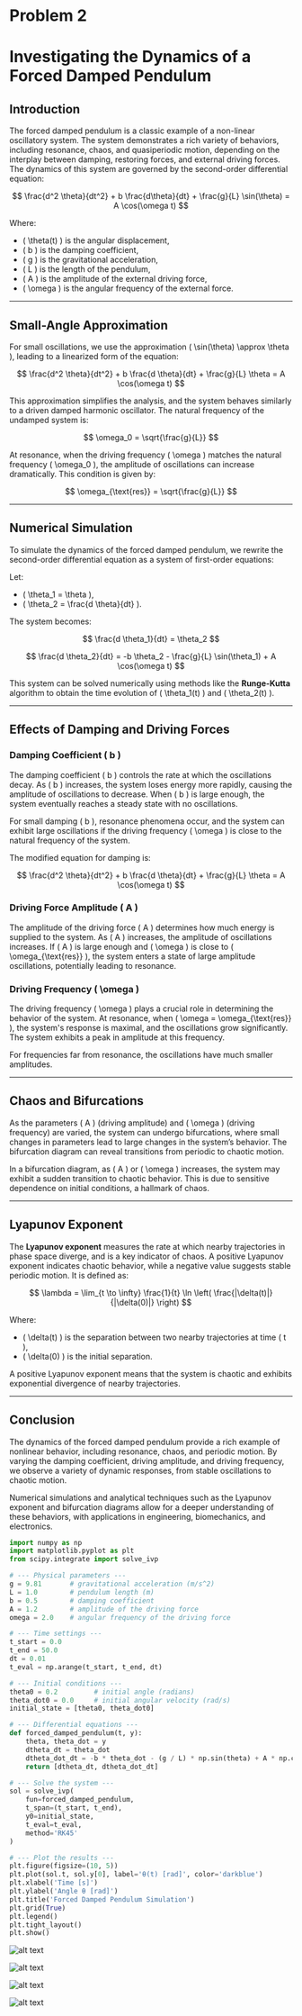 # Problem 2
# Investigating the Dynamics of a Forced Damped Pendulum

## Introduction

The forced damped pendulum is a classic example of a non-linear oscillatory system. The system demonstrates a rich variety of behaviors, including resonance, chaos, and quasiperiodic motion, depending on the interplay between damping, restoring forces, and external driving forces. The dynamics of this system are governed by the second-order differential equation:

$$
\frac{d^2 \theta}{dt^2} + b \frac{d\theta}{dt} + \frac{g}{L} \sin(\theta) = A \cos(\omega t)
$$

Where:
- \( \theta(t) \) is the angular displacement,
- \( b \) is the damping coefficient,
- \( g \) is the gravitational acceleration,
- \( L \) is the length of the pendulum,
- \( A \) is the amplitude of the external driving force,
- \( \omega \) is the angular frequency of the external force.

---

## Small-Angle Approximation

For small oscillations, we use the approximation \( \sin(\theta) \approx \theta \), leading to a linearized form of the equation:

$$
\frac{d^2 \theta}{dt^2} + b \frac{d \theta}{dt} + \frac{g}{L} \theta = A \cos(\omega t)
$$

This approximation simplifies the analysis, and the system behaves similarly to a driven damped harmonic oscillator. The natural frequency of the undamped system is:

$$
\omega_0 = \sqrt{\frac{g}{L}}
$$

At resonance, when the driving frequency \( \omega \) matches the natural frequency \( \omega_0 \), the amplitude of oscillations can increase dramatically. This condition is given by:

$$
\omega_{\text{res}} = \sqrt{\frac{g}{L}}
$$

---

## Numerical Simulation

To simulate the dynamics of the forced damped pendulum, we rewrite the second-order differential equation as a system of first-order equations:

Let:
- \( \theta_1 = \theta \),
- \( \theta_2 = \frac{d \theta}{dt} \).

The system becomes:

$$
\frac{d \theta_1}{dt} = \theta_2
$$

$$
\frac{d \theta_2}{dt} = -b \theta_2 - \frac{g}{L} \sin(\theta_1) + A \cos(\omega t)
$$

This system can be solved numerically using methods like the **Runge-Kutta** algorithm to obtain the time evolution of \( \theta_1(t) \) and \( \theta_2(t) \).

---

## Effects of Damping and Driving Forces

### Damping Coefficient \( b \)

The damping coefficient \( b \) controls the rate at which the oscillations decay. As \( b \) increases, the system loses energy more rapidly, causing the amplitude of oscillations to decrease. When \( b \) is large enough, the system eventually reaches a steady state with no oscillations.

For small damping \( b \), resonance phenomena occur, and the system can exhibit large oscillations if the driving frequency \( \omega \) is close to the natural frequency of the system.

The modified equation for damping is:

$$
\frac{d^2 \theta}{dt^2} + b \frac{d \theta}{dt} + \frac{g}{L} \theta = A \cos(\omega t)
$$

### Driving Force Amplitude \( A \)

The amplitude of the driving force \( A \) determines how much energy is supplied to the system. As \( A \) increases, the amplitude of oscillations increases. If \( A \) is large enough and \( \omega \) is close to \( \omega_{\text{res}} \), the system enters a state of large amplitude oscillations, potentially leading to resonance.

### Driving Frequency \( \omega \)

The driving frequency \( \omega \) plays a crucial role in determining the behavior of the system. At resonance, when \( \omega = \omega_{\text{res}} \), the system's response is maximal, and the oscillations grow significantly. The system exhibits a peak in amplitude at this frequency.

For frequencies far from resonance, the oscillations have much smaller amplitudes.

---

## Chaos and Bifurcations

As the parameters \( A \) (driving amplitude) and \( \omega \) (driving frequency) are varied, the system can undergo bifurcations, where small changes in parameters lead to large changes in the system’s behavior. The bifurcation diagram can reveal transitions from periodic to chaotic motion.

In a bifurcation diagram, as \( A \) or \( \omega \) increases, the system may exhibit a sudden transition to chaotic behavior. This is due to sensitive dependence on initial conditions, a hallmark of chaos.

---

## Lyapunov Exponent

The **Lyapunov exponent** measures the rate at which nearby trajectories in phase space diverge, and is a key indicator of chaos. A positive Lyapunov exponent indicates chaotic behavior, while a negative value suggests stable periodic motion. It is defined as:

$$
\lambda = \lim_{t \to \infty} \frac{1}{t} \ln \left( \frac{|\delta(t)|}{|\delta(0)|} \right)
$$

Where:
- \( \delta(t) \) is the separation between two nearby trajectories at time \( t \),
- \( \delta(0) \) is the initial separation.

A positive Lyapunov exponent means that the system is chaotic and exhibits exponential divergence of nearby trajectories.

---

## Conclusion

The dynamics of the forced damped pendulum provide a rich example of nonlinear behavior, including resonance, chaos, and periodic motion. By varying the damping coefficient, driving amplitude, and driving frequency, we observe a variety of dynamic responses, from stable oscillations to chaotic motion.

Numerical simulations and analytical techniques such as the Lyapunov exponent and bifurcation diagrams allow for a deeper understanding of these behaviors, with applications in engineering, biomechanics, and electronics.


```python
import numpy as np
import matplotlib.pyplot as plt
from scipy.integrate import solve_ivp

# --- Physical parameters ---
g = 9.81       # gravitational acceleration (m/s^2)
L = 1.0        # pendulum length (m)
b = 0.5        # damping coefficient
A = 1.2        # amplitude of the driving force
omega = 2.0    # angular frequency of the driving force

# --- Time settings ---
t_start = 0.0
t_end = 50.0
dt = 0.01
t_eval = np.arange(t_start, t_end, dt)

# --- Initial conditions ---
theta0 = 0.2         # initial angle (radians)
theta_dot0 = 0.0     # initial angular velocity (rad/s)
initial_state = [theta0, theta_dot0]

# --- Differential equations ---
def forced_damped_pendulum(t, y):
    theta, theta_dot = y
    dtheta_dt = theta_dot
    dtheta_dot_dt = -b * theta_dot - (g / L) * np.sin(theta) + A * np.cos(omega * t)
    return [dtheta_dt, dtheta_dot_dt]

# --- Solve the system ---
sol = solve_ivp(
    fun=forced_damped_pendulum,
    t_span=(t_start, t_end),
    y0=initial_state,
    t_eval=t_eval,
    method='RK45'
)

# --- Plot the results ---
plt.figure(figsize=(10, 5))
plt.plot(sol.t, sol.y[0], label='θ(t) [rad]', color='darkblue')
plt.xlabel('Time [s]')
plt.ylabel('Angle θ [rad]')
plt.title('Forced Damped Pendulum Simulation')
plt.grid(True)
plt.legend()
plt.tight_layout()
plt.show()
``` 
![alt text](image-5.png)


![alt text](image-8.png)

 ![alt text](image-9.png)

 ![alt text](image-10.png)